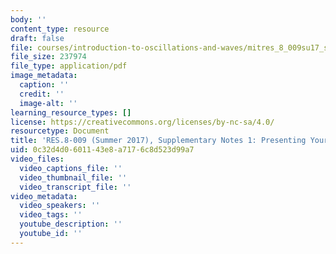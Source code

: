 ```yaml
---
body: ''
content_type: resource
draft: false
file: courses/introduction-to-oscillations-and-waves/mitres_8_009su17_sup01.pdf
file_size: 237974
file_type: application/pdf
image_metadata:
  caption: ''
  credit: ''
  image-alt: ''
learning_resource_types: []
license: https://creativecommons.org/licenses/by-nc-sa/4.0/
resourcetype: Document
title: 'RES.8-009 (Summer 2017), Supplementary Notes 1: Presenting Your Work'
uid: 0c32d4d0-6011-43e8-a717-6c8d523d99a7
video_files:
  video_captions_file: ''
  video_thumbnail_file: ''
  video_transcript_file: ''
video_metadata:
  video_speakers: ''
  video_tags: ''
  youtube_description: ''
  youtube_id: ''
---
```

